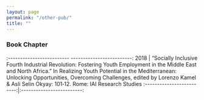 ```yaml
---
layout: page
permalink: "/other-pub/"
title: ""
---
```


### Book Chapter

:------------------------- -------------------------:
2018 |  “Socially Inclusive Fourth Industrial Revolution: Fostering Youth Employment in the Middle East and North Africa.” In Realizing Youth Potential in the Mediterranean: Unlocking Opportunities, Overcoming Challenges, edited by Lorenzo Kamel & Asli Selin Okyay: 101‑12. Rome: IAI Research Studies
:-------------------------:|:-------------------------:

